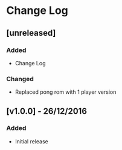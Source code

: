 # Change Log

## [unreleased]
### Added
- Change Log

### Changed
- Replaced pong rom with 1 player version


## [v1.0.0] - 26/12/2016
### Added
- Initial release
